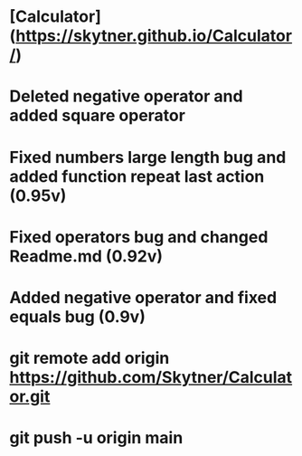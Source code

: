 # [Calculator] (https://skytner.github.io/Calculator/)
# Deleted negative operator and added square operator
# Fixed numbers large length bug and added function repeat last action (0.95v)
# Fixed operators bug and changed Readme.md (0.92v)
# Added negative operator and fixed equals bug (0.9v)
# git remote add origin https://github.com/Skytner/Calculator.git
# git push -u origin main
